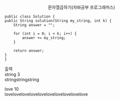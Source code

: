 <center>문자열곱하기(자바공부 프로그래머스)</center>
    
    public class Solution {
    public String solution(String my_string, int k) {
        String answer = "";

        for (int i = 0; i < k; i++) {
            answer += my_string;
        }

        return answer;
    }
    }
출력<br>
string 3<br>
stringstringstring<br>

love 10<br>
lovelovelovelovelovelovelovelovelovelove
